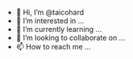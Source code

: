 - 👋 Hi, I’m @taicohard
- 👀 I’m interested in ...
- 🌱 I’m currently learning ...
- 💞️ I’m looking to collaborate on ...
- 📫 How to reach me ...

<!---
taicohard/taicohard is a ✨ special ✨ repository because its `README.md` (this file) appears on your GitHub profile.
You can click the Preview link to take a look at your changes.
--->
